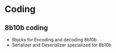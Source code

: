 # Coding

## 8b10b coding

* Blocks for Encoding and decoding 8b10b
* Serializer and Deserializer specialized for 8b10b